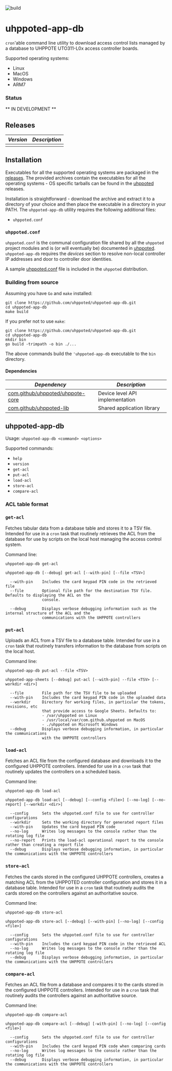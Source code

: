 ![build](https://github.com/uhppoted/uhppoted-app-db/workflows/build/badge.svg)

# uhppoted-app-db

```cron```'able command line utility to download access control lists managed by a database to UHPPOTE
UTO311-L0x access controller boards. 

Supported operating systems:
- Linux
- MacOS
- Windows
- ARM7

### Status 

** IN DEVELOPMENT **

## Releases

| *Version* | *Description*                                                                             |
| --------- | ----------------------------------------------------------------------------------------- |
|           |                                                                                           |

## Installation

Executables for all the supported operating systems are packaged in the [releases](https://github.com/uhppoted/uhppoted-app-db/releases). The provided archives contain the executables for all the operating systems - OS specific tarballs can be found in the [uhppoted](https://github.com/uhppoted/uhppoted/releases) releases.

Installation is straightforward - download the archive and extract it to a directory of your choice and then place the executable in a directory in your PATH. The `uhppoted-app-db` utility requires the following additional 
files:

- `uhppoted.conf`


### `uhppoted.conf`

`uhppoted.conf` is the communal configuration file shared by all the `uhppoted` project modules and is (or will 
eventually be) documented in [uhppoted](https://github.com/uhppoted/uhppoted). `uhppoted-app-db` requires the 
_devices_ section to resolve non-local controller IP addresses and door to controller door identities.

A sample [uhppoted.conf](https://github.com/uhppoted/uhppoted/blob/master/runtime/simulation/405419896.conf) file is included in the `uhppoted` distribution.

### Building from source

Assuming you have `Go` and `make` installed:

```
git clone https://github.com/uhppoted/uhppoted-app-db.git
cd uhppoted-app-db
make build
```

If you prefer not to use `make`:
```
git clone https://github.com/uhppoted/uhppoted-app-db.git
cd uhppoted-app-db
mkdir bin
go build -trimpath -o bin ./...
```

The above commands build the `'uhppoted-app-db` executable to the `bin` directory.

#### Dependencies

| *Dependency*                                                                 | *Description*                              |
| ---------------------------------------------------------------------------- | ------------------------------------------ |
| [com.github/uhppoted/uhppote-core](https://github.com/uhppoted/uhppote-core) | Device level API implementation            |
| [com.github/uhppoted-lib](https://github.com/uhppoted/uhppoted-lib)          | Shared application library                 |


## uhppoted-app-db

Usage: ```uhppoted-app-db <command> <options>```

Supported commands:

- `help`
- `version`
- `get-acl`
- `put-acl`
- `load-acl`
- `store-acl`
- `compare-acl`

### ACL table format

### `get-acl`

Fetches tabular data from a database table and stores it to a TSV file. Intended for use in a `cron` task that routinely
retrieves the ACL from the database for use by scripts on the local host managing the access control system. 

Command line:

```uhppoted-app-db get-acl``` 

```uhppoted-app-db [--debug] get-acl [--with-pin] [--file <TSV>]```

```
  --with-pin    Includes the card keypad PIN code in the retrieved file
  --file        Optional file path for the destination TSV file. Defaults to displaying the ACL on the 
                console.
  
  --debug       Displays verbose debugging information such as the internal structure of the ACL and the
                communications with the UHPPOTE controllers
```

### `put-acl`

Uploads an ACL from a TSV file to a database table. Intended for use in a `cron` task that routinely transfers information
to the database from scripts on the local host.

Command line:

```uhppoted-app-db put-acl --file <TSV>``` 

```uhppoted-app-sheets [--debug] put-acl [--with-pin] --file <TSV> [--workdir <dir>]```

```
  --file        File path for the TSV file to be uploaded
  --with-pin    Includes the card keypad PIN code in the uploaded data
  --workdir     Directory for working files, in particular the tokens, revisions, etc
                that provide access to Google Sheets. Defaults to:
                - /var/uhppoted on Linux
                - /usr/local/var/com.github.uhppoted on MacOS
                - ./uhppoted on Microsoft Windows
  --debug       Displays verbose debugging information, in particular the communications
                with the UHPPOTE controllers
```


### `load-acl`

Fetches an ACL file from the configured database and downloads it to the configured UHPPOTE controllers. Intended for use
in a `cron` task that routinely updates the controllers on a scheduled basis.

Command line:

```uhppoted-app-db load-acl```

```uhppoted-app-db load-acl [--debug] [--config <file>] [--no-log] [--no-report] [--workdir <dir>]```

```
  --config      Sets the uhppoted.conf file to use for controller configurations
  --workdir     Sets the working directory for generated report files
  --with-pin    Updates the card keypad PIN code
  --no-log      Writes log messages to the console rather than the rotating log file
  --no-report   Prints the load-acl operational report to the console rather than creating a report file
  --debug       Displays verbose debugging information, in particular the communications with the UHPPOTE controllers
```

### `store-acl`

Fetches the cards stored in the configured UHPPOTE controllers, creates a matching ACL from the UHPPOTED controller configuration and stores it in a database table. Intended for use in a `cron` task that routinely audits the cards stored on the controllers against an authoritative source. 

Command line:

```uhppoted-app-db store-acl```

```uhppoted-app-db store-acl [--debug] [--with-pin] [--no-log] [--config <file>] ```

```
  --config      Sets the uhppoted.conf file to use for controller configurations
  --with-pin    Includes the card keypad PIN code in the retrieved ACL
  --no-log      Writes log messages to the console rather than the rotating log file
  --debug       Displays verbose debugging information, in particular the communications with the UHPPOTE controllers
```

### `compare-acl`

Fetches an ACL file from a database and compares it to the cards stored in the configured UHPPOTE controllers. Intended for 
use in a `cron` task that routinely audits the controllers against an authoritative source.

Command line:

```uhppoted-app-db compare-acl```

```uhppoted-app-db compare-acl [--debug] [-with-pin] [--no-log] [--config <file>]```

```
  --config      Sets the uhppoted.conf file to use for controller configurations
  --with-pin    Includes the card keypad PIN code when comparing cards
  --no-log      Writes log messages to the console rather than the rotating log file
  --debug       Displays verbose debugging information, in particular the communications with the UHPPOTE controllers
```
